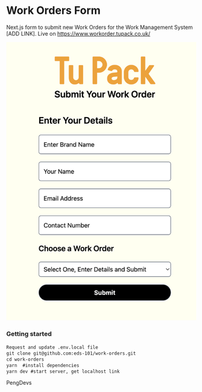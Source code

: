 Work Orders Form
=================

Next.js form to submit new Work Orders for the Work Management System [ADD LINK].
Live on https://www.workorder.tupack.co.uk/

![Program demo](./screenshot.png)

### Getting started
```
Request and update .env.local file
git clone git@github.com:eds-101/work-orders.git
cd work-orders
yarn  #install dependencies
yarn dev #start server, get localhost link
```

PengDevs 
